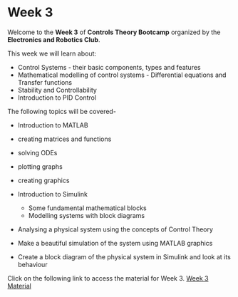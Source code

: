 # Week 3

Welcome to the **Week 3** of **Controls Theory Bootcamp** organized by the **Electronics and Robotics Club**.

This week we will learn about:
*	Control Systems - their basic components, types and features
*	Mathematical modelling of control systems - Differential equations and Transfer functions
*	Stability and Controllability
*	Introduction to PID Control

The following topics will be covered-

*	Introduction to MATLAB

  *	creating matrices and functions
  *	solving ODEs
  *	plotting graphs
  *	creating graphics
  
* Introduction to Simulink

  *	Some fundamental mathematical blocks
  *	Modelling systems with block diagrams
  
*	Analysing a physical system using the concepts of Control Theory

  * Make a beautiful simulation of the system using MATLAB graphics
  * Create a block diagram of the physical system in Simulink and look at its behaviour



Click on the following link to access the material for Week 3.
[Week 3 Material](https://colab.research.google.com/drive/1cigUpOEQr2sHI_jhMxr8a2eYy2yTctC7#scrollTo=1560db16)



